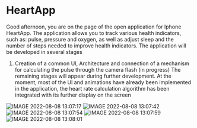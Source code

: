# HeartApp

Good afternoon, you are on the page of the open application for Iphone HeartApp. The application allows you to track various health indicators, such as: pulse, pressure and oxygen, as well as adjust sleep and the number of steps needed to improve health indicators.
The application will be developed in several stages
1) Creation of a common UI, Architecture and connection of a mechanism for calculating the pulse through the camera flash (in progress)
The remaining stages will appear during further development.
At the moment, most of the UI and animations have already been implemented in the application, the heart rate calculation algorithm has been integrated with its further display on the screen


![IMAGE 2022-08-08 13:07:17](https://user-images.githubusercontent.com/99916289/183394121-f305ad58-9b97-46bb-8a92-730842bbcbc7.jpg)
![IMAGE 2022-08-08 13:07:42](https://user-images.githubusercontent.com/99916289/183394201-708eda97-065e-4ceb-b878-e2678590464f.jpg)
![IMAGE 2022-08-08 13:07:54](https://user-images.githubusercontent.com/99916289/183394250-8fb3de15-6735-41b3-87fd-5902ae2123de.jpg)
![IMAGE 2022-08-08 13:07:59](https://user-images.githubusercontent.com/99916289/183394266-26b8f786-f708-454a-a044-e75324d7b00d.jpg)
![IMAGE 2022-08-08 13:08:01](https://user-images.githubusercontent.com/99916289/183394280-936787b6-7675-4f0e-bd3a-01ed87b63203.jpg)
